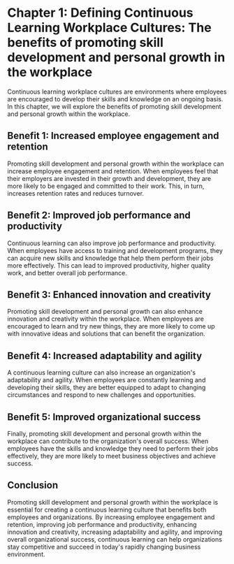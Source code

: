 Chapter 1: Defining Continuous Learning Workplace Cultures: The benefits of promoting skill development and personal growth in the workplace
============================================================================================================================================

Continuous learning workplace cultures are environments where employees are encouraged to develop their skills and knowledge on an ongoing basis. In this chapter, we will explore the benefits of promoting skill development and personal growth within the workplace.

Benefit 1: Increased employee engagement and retention
------------------------------------------------------

Promoting skill development and personal growth within the workplace can increase employee engagement and retention. When employees feel that their employers are invested in their growth and development, they are more likely to be engaged and committed to their work. This, in turn, increases retention rates and reduces turnover.

Benefit 2: Improved job performance and productivity
----------------------------------------------------

Continuous learning can also improve job performance and productivity. When employees have access to training and development programs, they can acquire new skills and knowledge that help them perform their jobs more effectively. This can lead to improved productivity, higher quality work, and better overall job performance.

Benefit 3: Enhanced innovation and creativity
---------------------------------------------

Promoting skill development and personal growth can also enhance innovation and creativity within the workplace. When employees are encouraged to learn and try new things, they are more likely to come up with innovative ideas and solutions that can benefit the organization.

Benefit 4: Increased adaptability and agility
---------------------------------------------

A continuous learning culture can also increase an organization's adaptability and agility. When employees are constantly learning and developing their skills, they are better equipped to adapt to changing circumstances and respond to new challenges and opportunities.

Benefit 5: Improved organizational success
------------------------------------------

Finally, promoting skill development and personal growth within the workplace can contribute to the organization's overall success. When employees have the skills and knowledge they need to perform their jobs effectively, they are more likely to meet business objectives and achieve success.

Conclusion
----------

Promoting skill development and personal growth within the workplace is essential for creating a continuous learning culture that benefits both employees and organizations. By increasing employee engagement and retention, improving job performance and productivity, enhancing innovation and creativity, increasing adaptability and agility, and improving overall organizational success, continuous learning can help organizations stay competitive and succeed in today's rapidly changing business environment.
